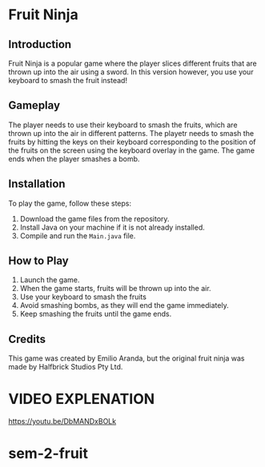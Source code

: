 
# Fruit Ninja

## Introduction

Fruit Ninja is a popular game where the player slices different fruits that are thrown up into the air using a sword. In this version however, you use your keyboard to smash the fruit instead!

## Gameplay
The player needs to use their keyboard to smash the fruits, which are thrown up into the air in different patterns. The playetr needs to smash the fruits by hitting the keys on their keyboard corresponding to the position of the fruits on the screen using the keyboard overlay in the game.
The game ends when the player smashes a bomb.

## Installation

To play the game, follow these steps:

1. Download the game files from the repository.
2. Install Java on your machine if it is not already installed.
3. Compile and run the `Main.java` file.

## How to Play

1. Launch the game.
2. When the game starts, fruits will be thrown up into the air.
3. Use your keyboard to smash the fruits
4. Avoid smashing bombs, as they will end the game immediately.
5. Keep smashing the fruits until the game ends.

## Credits

This game was created by Emilio Aranda, but the original fruit ninja was made by Halfbrick Studios Pty Ltd.

# VIDEO EXPLENATION
https://youtu.be/DbMANDxBOLk

# sem-2-fruit
